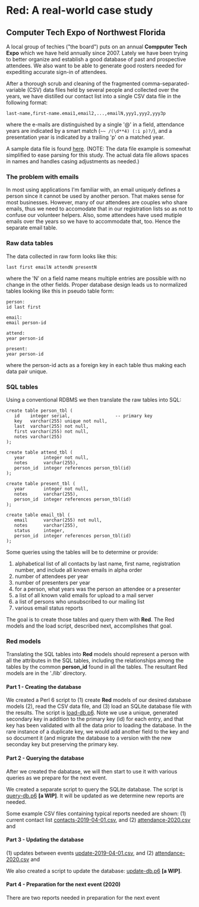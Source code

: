 # Red: A real-world case study

## Computer Tech Expo of Northwest Florida

A local group of techies ("the board") puts on an annual **Compputer
Tech Expo** which we have held annually since 2007. Lately we have
been trying to better organize and establish a good database of past
and prospective attendees. We also want to be able to generate good
rosters needed for expediting accurate sign-in of attendees.

After a thorough scrub and cleaning of the fragmented
comma-separated-variable (CSV) data files held by several people and
collected over the years, we have distilled our contact list into a
single CSV data file in the following format:

```
last-name,first-name.emai1,email2,...,emailN,yyy1,yyy2,yyy3p
```

where the e-mails are distinguished by a single '@' in a field,
attendance years are indicated by a smart match (`~~ /(\d**4) (:i
p)?/`), and a presentation year is indicated by a trailing 'p' on a
matched year.

A sample data file is found [here](./data/attendees.csv).  (NOTE: The
data file example is somewhat simplified to ease parsing for this
study. The actual data file allows spaces in names and handles casing
adjustments as needed.)

### The problem with emails

In most using applications I'm familiar with, an email uniquely
defines a person since it cannot be used by another person.  That
makes sense for most businesses. However, many of our attendees are
couples who share emails, thus we need to accomodate that in our
registration lists so as not to confuse our volunteer helpers. Also,
some attendees have used mutiple emails over the years so we have to
accommodate that, too.  Hence the separate email table.

### Raw data tables

The data collected in raw form looks like this:

```
last first emailN attendN presentN
```

where the 'N' on a field name means multiple entries
are possible with no change in the other fields. Proper
database design leads us to normalized tables looking
like this in pseudo table form:

```
person:
id last first

email:
email person-id

attend:
year person-id

present:
year person-id
```

where the person-id acts as a foreign key in
each table thus making each data pair unique.

### SQL tables

Using a conventional RDBMS we then translate the raw
tables into SQL:

```
create table person_tbl (
   id    integer serial,                 -- primary key
   key   varchar(255) unique not null,
   last  varchar(255) not null,
   first varchar(255) not null,
   notes varchar(255)
);

create table attend_tbl (
   year       integer not null,
   notes      varchar(255),
   person_id  integer references person_tbl(id)
);

create table present_tbl (
   year       integer not null,
   notes      varchar(255),
   person_id  integer references person_tbl(id)
);

create table email_tbl (
   email      varchar(255) not null,
   notes      varchar(255),
   status     integer,
   person_id  integer references person_tbl(id)
);
```

Some queries using the tables will be to determine or provide:

1. alphabetical list of all contacts by last name, first name,
   registration number, and include all known emails in alpha order
2. number of attendees per year
3. number of presenters per year
4. for a person, what years was the person an attendee or a presenter
5. a list of all known valid emails for upload to a mail server
6. a list of persons who unsubscribed to our mailing list
7. various email status reports

The goal is to create those tables and query them with **Red**.
The Red models and the load script, described next, accomplishes that goal.

### Red models

Translating the SQL tables into **Red** models should represent
a person with all the attributes in the SQL tables, including
the relationships among the tables by the common
**person_id** found in all the tables.
The resultant Red models are in the './lib' directory.

#### Part 1 - Creating the database

We created a Perl 6 script to (1) create **Red** models of our desired
database models (2), read the CSV data file, and (3) load an SQLite
database file with the results.  The script is
[load-db.p6](./load-db.p6).  Note we use a unique, generated secondary
key in addition to the primary key (id) for each entry, and that key
has been validated with all the data prior to loading the database. In
the rare instance of a duplicate key, we would add another field to
the key and so document it (and migrate the database to a version with
the new seconday key but preserving the primary key.

#### Part 2 - Querying the database

After we created the dabatase, we will then start to use it with
various queries as we prepare for the next event.

We created a separate script to query the SQLite database. The script
is [query-db.p6](./query-db.p6) **[a WIP]**. It will be updated as we
determine new reports are needed.

Some example CSV files containing typical reports needed are shown:
(1) current contact list
[contacts-2019-04-01.csv](./data/contacts-2019-04-01.csv), and (2)
[attendance-2020.csv](./data/update-2020.csv) and

#### Part 3 - Updating the database

(1) updates between events
[update-2019-04-01.csv](./data/update-2019-04-01.csv), and (2)
[attendance-2020.csv](./data/update-2020.csv) and

We also created a script to update the database:
[update-db.p6](./update-db.p6) **[a WIP]**.


#### Part 4 - Preparation for the next event (2020)
There are two reports needed in preparation for the next event
